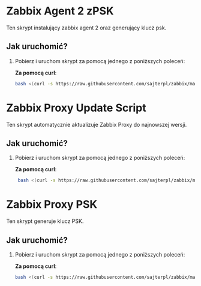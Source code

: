 # Zabbix Agent 2 zPSK

Ten skrypt instalujący zabbix agent 2 oraz generujący klucz psk.

## Jak uruchomić?

1. Pobierz i uruchom skrypt za pomocą jednego z poniższych poleceń:

   **Za pomocą curl**:
   ```bash
   bash <(curl -s https://raw.githubusercontent.com/sajterpl/zabbix/main/zabbix_agent2_psk.sh)
   
# Zabbix Proxy Update Script

Ten skrypt automatycznie aktualizuje Zabbix Proxy do najnowszej wersji.

## Jak uruchomić?

1. Pobierz i uruchom skrypt za pomocą jednego z poniższych poleceń:

   **Za pomocą curl**:
   ```bash
    bash <(curl -s https://raw.githubusercontent.com/sajterpl/zabbix/main/zabbix_proxy_update.sh)

# Zabbix Proxy PSK

Ten skrypt generuje klucz PSK.

## Jak uruchomić?

1. Pobierz i uruchom skrypt za pomocą jednego z poniższych poleceń:

   **Za pomocą curl**:
   ```bash
   bash <(curl -s https://raw.githubusercontent.com/sajterpl/zabbix/main/zabbix_proxy_psk.sh)




